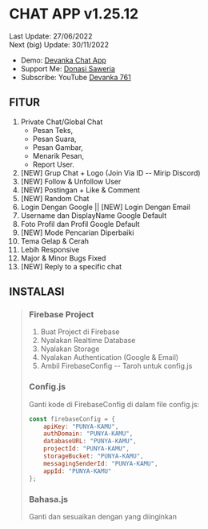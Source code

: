 # CHAT APP v1.25.12
Last Update: 27/06/2022<br>
Next (big) Update: 30/11/2022
- Demo: [Devanka Chat App](https://kirimin.devanka761.my.id/)
- Support Me: [Donasi Saweria](https://saweria.co/devanka)
- Subscribe: YouTube [Devanka 761](https://www.youtube.com/c/RG761)
## FITUR
1. Private Chat/Global Chat
    - Pesan Teks,
    - Pesan Suara,
    - Pesan Gambar,
    - Menarik Pesan,
    - Report User.
2. [NEW] Grup Chat + Logo (Join Via ID -- Mirip Discord)
3. [NEW] Follow & Unfollow User
4. [NEW] Postingan + Like & Comment
5. [NEW] Random Chat
6. Login Dengan Google || [NEW] Login Dengan Email
7. Username dan DisplayName Google Default
8. Foto Profil dan Profil Google Default
9. [NEW] Mode Pencarian Diperbaiki
10. Tema Gelap & Cerah
11. Lebih Responsive
12. Major & Minor Bugs Fixed
13. [NEW] Reply to a specific chat
## INSTALASI
> ### Firebase Project
> 1. Buat Project di Firebase
> 2. Nyalakan Realtime Database
> 3. Nyalakan Storage
> 4. Nyalakan Authentication (Google & Email)
> 5. Ambil FirebaseConfig -- Taroh untuk config.js
> ### Config.js
> Ganti kode di FirebaseConfig di dalam file config.js:
> ```javascript
> const firebaseConfig = {
>     apiKey: "PUNYA-KAMU",
>     authDomain: "PUNYA-KAMU",
>     databaseURL: "PUNYA-KAMU",
>     projectId: "PUNYA-KAMU",
>     storageBucket: "PUNYA-KAMU",
>     messagingSenderId: "PUNYA-KAMU",
>     appId: "PUNYA-KAMU"
> };
> ```
> ### Bahasa.js
> Ganti dan sesuaikan dengan yang diinginkan

